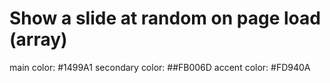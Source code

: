 <!-- # Navbar -->

<!-- # Footer with social media icons -->

<!-- # 5+ slides with image and headline -->

# Show a slide at random on page load (array)

<!-- # Next button under slides, on click show a random slide that hasn't been shown before -->

<!-- # Use colors and design choices from example site -->

main color: #1499A1
secondary color: ##FB006D
accent color: #FD940A

<!-- # ReadME -->

<!-- # icons -->

<!-- # h1 -->

<!-- # Comment code -->

<!-- # Font -->

<!-- # github -->

<!-- # send -->
